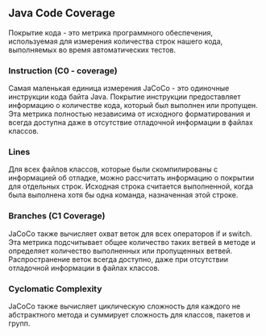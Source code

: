 ## Java Code Coverage

Покрытие кода - это метрика программного обеспечения, используемая для измерения количества строк нашего кода, выполняемых во время автоматических тестов.

### Instruction (C0 - coverage)
Самая маленькая единица измерения JaCoCo - это одиночные инструкции кода байта Java. Покрытие инструкции предоставляет информацию о количестве кода, который был выполнен или пропущен. Эта метрика полностью независима от исходного форматирования и всегда доступна даже в отсутствие отладочной информации в файлах классов.

### Lines
Для всех файлов классов, которые были скомпилированы с информацией об отладке, можно рассчитать информацию о покрытии для отдельных строк. Исходная строка считается выполненной, когда была выполнена хотя бы одна команда, назначенная этой строке.

### Branches (C1 Coverage)
JaCoCo также вычисляет охват веток для всех операторов if и switch. Эта метрика подсчитывает общее количество таких ветвей в методе и определяет количество выполненных или пропущенных ветвей. Распространение веток всегда доступно, даже при отсутствии отладочной информации в файлах классов.

### Cyclomatic Complexity
JaCoCo также вычисляет циклическую сложность для каждого не абстрактного метода и суммирует сложность для классов, пакетов и групп.

